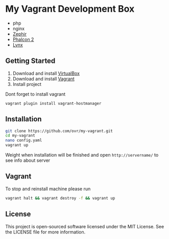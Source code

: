 My Vagrant Development Box
==========================

* php
* nginx
* [Zephir](https://github.com/phalcon/zephir)
* [Phalcon 2](https://github.com/phalcon/cphalcon/tree/2.0.0)
* [Lynx](https://github.com/lynx/lynx)

## Getting Started

1. Download and install [VirtualBox](https://www.virtualbox.org/)
2. Download and install [Vagrant](http://www.vagrantup.com/)
3. Install project

Dont forget to install vagrant

```
vagrant plugin install vagrant-hostmanager
```

## Installation

```bash
git clone https://github.com/ovr/my-vagrant.git
cd my-vagrant
nano config.yaml
vagrant up
```

Weight when installation will be finished and open `http://servername/` to see info about server

## Vagrant

To stop and reinstall machine please run

```bash
vagrant halt && vagrant destroy -f && vagrant up
```

License
-------

This project is open-sourced software licensed under the MIT License. See the LICENSE file for more information.
